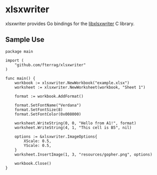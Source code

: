 xlsxwriter
==========

xlsxwriter provides Go bindings for the [libxlsxwriter](https://github.com/jmcnamara/libxlsxwriter) C library.

## Sample Use

```
package main

import (
    "github.com/fterrag/xlsxwriter"
)

func main() {
    workbook := xlsxwriter.NewWorkbook("example.xlsx")
    worksheet := xlsxwriter.NewWorksheet(workbook, "Sheet 1")

    format := workbook.AddFormat()

    format.SetFontName("Verdana")
    format.SetFontSize(8)
    format.SetFontColor(0x008000)

    worksheet.WriteString(0, 0, "Hello from A1!", format)
    worksheet.WriteString(4, 1, "This cell is B5", nil)

    options := &xlsxwriter.ImageOptions{
        XScale: 0.5,
        YScale: 0.5,
    }
    worksheet.InsertImage(1, 3, "resources/gopher.png", options)

    workbook.Close()
}
```

[](https://cloud.githubusercontent.com/assets/22901700/23842694/75b0b3c2-078c-11e7-8ef6-5ae9489971b6.png)
